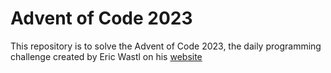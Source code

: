 # Advent of Code 2023

This repository is to solve the Advent of Code 2023, the daily programming challenge created by Eric Wastl on his [website](https://adventofcode.com/2023)